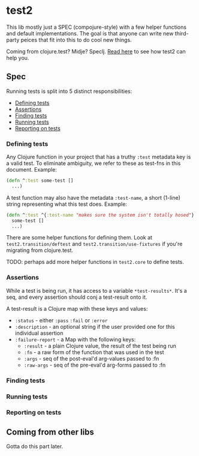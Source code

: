 # test2

This lib mostly just a SPEC (compojure-style) with a few helper functions and default implementations. The goal is that anyone can write new third-party peices that fit into this to do cool new things.

Coming from clojure.test? Midje? Speclj. [Read here](#coming-from-other-libs) to see how test2 can help you.

## Spec

Running tests is split into 5 distinct responsibilities:

* [Defining tests](#defining-tests)
* [Assertions](#assertions)
* [Finding tests](#finding-tests)
* [Running tests](#running-tests)
* [Reporting on tests](#reporting-on-tests)

### Defining tests

Any Clojure function in your project that has a truthy `:test` metadata key is a valid test. To eliminate ambiguity, we refer to these as test-fns in this document. Example:

```clojure
(defn ^:test some-test []
  ...)
```

A test function may also have the metadata `:test-name`, a short (1-line) string representing what this test does. Example:

```clojure
(defn ^:test ^{:test-name "makes sure the system isn't totally hosed"}
  some-test []
  ...)
```

There are some helper functions for defining them. Look at `test2.transition/deftest` and `test2.transition/use-fixtures` if you're migrating from clojure.test.

TODO: perhaps add more helper functions in `test2.core` to define tests.

### Assertions

While a test is being run, it has access to a variable `*test-results*`. It's a seq, and every assertion should conj a test-result onto it.

A test-result is a Clojure map with these keys and values:

* `:status` - either `:pass` `:fail` or `:error`
* `:description` - an optional string if the user provided one for this individual assertion
* `:failure-report` - a Map with the following keys:
  * `:result` - a plain Clojure value, the result of the test being run
  * `:fn` - a raw form of the function that was used in the test
  * `:args` - seq of the post-eval'd arg-values passed to :fn
  * `:raw-args` - seq of the pre-eval'd arg-forms passed to :fn





### Finding tests

### Running tests

### Reporting on tests


## Coming from other libs

Gotta do this part later.
